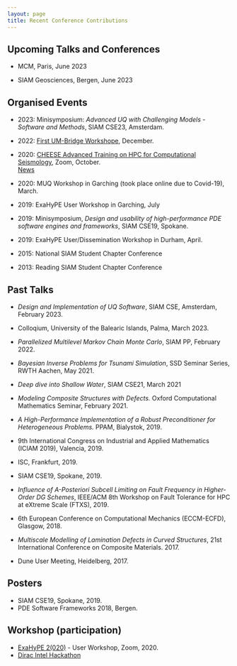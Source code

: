 ```yaml
---
layout: page
title: Recent Conference Contributions
---
```


## Upcoming Talks and Conferences

- MCM, Paris, June 2023

- SIAM Geosciences, Bergen, June 2023

## Organised Events
- 2023: Minisymposium: <em>Advanced UQ with Challenging Models - Software and Methods</em>, SIAM CSE23, Amsterdam.
  
- 2022: [First UM-Bridge Workshope](https://um-bridge.github.io/workshop/), December.

- 2020: [CHEESE Advanced Training on HPC for Computational Seismology](https://cheese-coe.eu/events/patc-cheese-advanced-training-hpc-computational-seismology), Zoom, October.<br>
  [News](https://cheese-coe.eu/media/news/participants-all-over-world-join-cheeses-computational-seismology-course)

- 2020: MUQ Workshop in Garching (took place online due to Covid-19), March.

- 2019: ExaHyPE User Workshop in Garching, July

- 2019: Minisymposium, <em>Design and usability of high-performance PDE software engines and frameworks</em>, SIAM CSE19, Spokane.

- 2019: ExaHyPE User/Dissemination Workshop in Durham, April.

- 2015:  National SIAM Student Chapter Conference

- 2013: Reading SIAM Student Chapter Conference

## Past Talks

- <em>Design and Implementation of UQ Software</em>, SIAM CSE, Amsterdam, February 2023.

- Colloqium, University of the Balearic Islands, Palma, March 2023.


- <em>Parallelized Multilevel Markov Chain Monte Carlo</em>, SIAM PP, February 2022.

- <em>Bayesian Inverse Problems for Tsunami Simulation</em>, SSD Seminar Series, RWTH Aachen, May 2021.

- <em>Deep dive into Shallow Water</em>, SIAM CSE21, March 2021

- <em>Modeling Composite Structures with Defects.</em> Oxford Computational Mathematics Seminar, February 2021.

- <em>A High-Performance Implementation of a Robust Preconditioner for Heterogeneous Problems.</em> PPAM, Bialystok, 2019.

- 9th International Congress on Industrial and Applied Mathematics (ICIAM 2019), Valencia, 2019.

- ISC, Frankfurt, 2019.

- SIAM CSE19, Spokane, 2019.

- <em>Influence of A-Posteriori Subcell Limiting on Fault Frequency in Higher-Order DG Schemes</em>,  IEEE/ACM 8th Workshop on Fault Tolerance for HPC at eXtreme Scale (FTXS), 2019.

-  6th European Conference on Computational Mechanics (ECCM-ECFD), Glasgow, 2018.

- <em>Multiscale Modelling of Lamination Defects in Curved Structures</em>, 21st International Conference on Composite Materials. 2017.

- Dune  User Meeting, Heidelberg, 2017.

## Posters

- SIAM CSE19, Spokane, 2019.
- PDE Software Frameworks 2018, Bergen.

## Workshop (participation)

- [ExaHyPE 2(020)](http://www.peano-framework.org/index.php/workshops/exahype-2020-user-workshop/) - User Workshop, Zoom, 2020.
- [Dirac Intel Hackathon](https://dirac.ac.uk/dirac-day-registration-2/)



